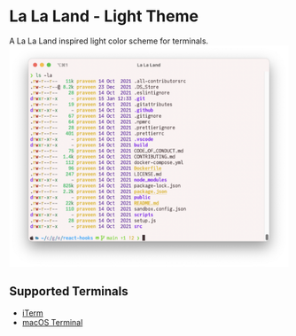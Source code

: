 # La La Land - Light Theme

A La La Land inspired light color scheme for terminals.
![Screenshot](./iterm/screenshot.png)

## Supported Terminals

- [iTerm](./iterm/)
- [macOS Terminal](./terminal/)
